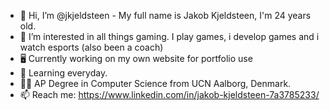 - 👋 Hi, I’m @jkjeldsteen - My full name is Jakob Kjeldsteen, I'm 24 years old.
- 👀 I’m interested in all things gaming. I play games, i develop games and i watch esports (also been a coach)
- 🖥️ Currently working on my own website for portfolio use
- 🌱 Learning everyday.
- 🧑‍🏫 AP Degree in Computer Science from UCN Aalborg, Denmark.
- 📫 Reach me: https://www.linkedin.com/in/jakob-kjeldsteen-7a3785233/

<!---
jkjeldsteen/jkjeldsteen is a ✨ special ✨ repository because its `README.md` (this file) appears on your GitHub profile.
You can click the Preview link to take a look at your changes.
--->
